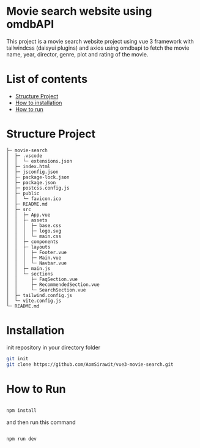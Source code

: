 # Movie search website using omdbAPI

This project is a movie search website project using vue 3 framework with tailwindcss (daisyui plugins) and axios using omdbapi to fetch the movie name, year, director, genre, plot and rating of the movie.

# List of contents
- [Structure Project](#structure-project)
- [How to installation](#installation)
- [How to run](#how-to-run)
 

# Structure Project

```
├─ movie-search
│  ├─ .vscode
│  │  └─ extensions.json
│  ├─ index.html
│  ├─ jsconfig.json
│  ├─ package-lock.json
│  ├─ package.json
│  ├─ postcss.config.js
│  ├─ public
│  │  └─ favicon.ico
│  ├─ README.md
│  ├─ src
│  │  ├─ App.vue
│  │  ├─ assets
│  │  │  ├─ base.css
│  │  │  ├─ logo.svg
│  │  │  └─ main.css
│  │  ├─ components
│  │  ├─ layouts
│  │  │  ├─ Footer.vue
│  │  │  ├─ Main.vue
│  │  │  └─ Navbar.vue
│  │  ├─ main.js
│  │  └─ sections
│  │     ├─ FaqSection.vue
│  │     ├─ RecommendedSection.vue
│  │     └─ SearchSection.vue
│  ├─ tailwind.config.js
│  └─ vite.config.js
└─ README.md

```
# Installation
init repository in your directory folder
```bash
git init
git clone https://github.com/AomSirawit/vue3-movie-search.git
```

# How to Run
```bash

npm install

```
and then run this command 
```bash

npm run dev

```
